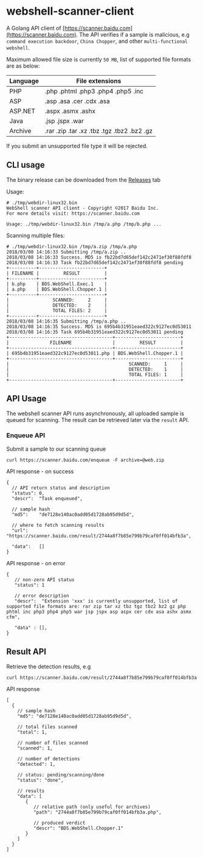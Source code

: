 # webshell-scanner-client

A Golang API client of [https://scanner.baidu.com](https://scanner.baidu.com). The API verifies if a sample is malicious, e.g `command execution backdoor`, `China Chopper`, and other `multi-functional webshell`.

Maximum allowed file size is currently `50 MB`, list of supported file formats are as below:

| Language   | File extensions                             |
| ---------- | ------------------------------------------- |
| PHP        | .php .phtml .php3 .php4 .php5 .inc          |
| ASP        | .asp .asa .cer .cdx .asa                    |
| ASP.NET    | .aspx .asmx .ashx                           |
| Java       | .jsp .jspx .war                             |
| Archive    | .rar .zip .tar .xz .tbz .tgz .tbz2 .bz2 .gz |

If you submit an unsupported file type it will be rejected.

## CLI usage

The binary release can be downloaded from the [Releases](https://github.com/baidu-security/webshell-scanner-client/releases) tab

Usage:

```
# ./tmp/webdir-linux32.bin
WebShell scanner API client - Copyright ©2017 Baidu Inc.
For more details visit: https://scanner.baidu.com

Usage: ./tmp/webdir-linux32.bin /tmp/a.php /tmp/b.php ...
```

Scanning multiple files:

```
# ./tmp/webdir-linux32.bin /tmp/a.zip /tmp/a.php
2018/03/08 14:16:33 Submitting /tmp/a.zip ..
2018/03/08 14:16:33 Success. MD5 is fb22bd7d65def142c2471ef30f88fdf8
2018/03/08 14:16:33 Task fb22bd7d65def142c2471ef30f88fdf8 pending
+----------+------------------------+
| FILENAME |         RESULT         |
+----------+------------------------+
| b.php    | BDS.WebShell.Exec.1    |
| a.php    | BDS.WebShell.Chopper.1 |
+----------+------------------------+
|                SCANNED:     2     |
|                DETECTED:    2     |
|                TOTAL FILES: 2     |
+----------+------------------------+
2018/03/08 14:16:35 Submitting /tmp/a.php ..
2018/03/08 14:16:35 Success. MD5 is 695b4b31951eaed322c9127ec0d53011
2018/03/08 14:16:35 Task 695b4b31951eaed322c9127ec0d53011 pending
+--------------------------------------+------------------------+
|               FILENAME               |         RESULT         |
+--------------------------------------+------------------------+
| 695b4b31951eaed322c9127ec0d53011.php | BDS.WebShell.Chopper.1 |
+--------------------------------------+------------------------+
|                                            SCANNED:     1     |
|                                            DETECTED:    1     |
|                                            TOTAL FILES: 1     |
+--------------------------------------+------------------------+
```

## API Usage

The webshell scanner API runs asynchronously, all uploaded sample is queued for scanning. The result can be retrieved later via the `result` API.

### Enqueue API

Submit a sample to our scanning queue

```
curl https://scanner.baidu.com/enqueue -F archive=@web.zip
```

API response - on success

```
{
  // API return status and description
  "status": 0,
  "descr":  "Task enqueued",

  // sample hash
  "md5":    "de7128e140ac0add05d1728ab95d9d5d",

  // where to fetch scanning results
  "url":    "https://scanner.baidu.com/result/2744a8f7b85e799b79caf0ff014bfb3a",

  "data":   []
}
```

API response - on error

```
{
   // non-zero API status
   "status": 1

   // error description
   "descr":  "Extension 'xxx' is currently unsupported, list of supported file formats are: rar zip tar xz tbz tgz tbz2 bz2 gz php phtml inc php3 php4 php5 war jsp jspx asp aspx cer cdx asa ashx asmx cfm",

   "data" : [],   
}
```

## Result API

Retrieve the detection results, e.g

```
curl https://scanner.baidu.com/result/2744a8f7b85e799b79caf0ff014bfb3a
```

API response

```
[
  {
    // sample hash
    "md5": "de7128e140ac0add05d1728ab95d9d5d",

    // total files scanned
    "total": 1,

    // number of files scanned
    "scanned": 1,

    // number of detections
    "detected": 1,

    // status: pending/scanning/done
    "status": "done",

    // results
    "data": [
       {
          // relative path (only useful for archives)
          "path": "2744a8f7b85e799b79caf0ff014bfb3a.php",

          // produced verdict
          "descr": "BDS.WebShell.Chopper.1"
       }
    ]
  }
]
```

